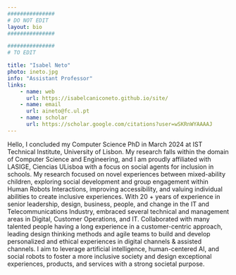 ```yaml
---
###############
# DO NOT EDIT
layout: bio
###############

###############
# TO EDIT

title: "Isabel Neto"
photo: ineto.jpg
info: "Assistant Professor"
links:
    - name: web
      url: https://isabelcaniconeto.github.io/site/
    - name: email
      url: aineto@fc.ul.pt
    - name: scholar
      url: https://scholar.google.com/citations?user=wSKRnWYAAAAJ
---
```


Hello, I concluded my Computer Science PhD in March 2024 at IST Technical Institute, University of Lisbon. My research falls within the domain of Computer Science and Engineering, and I am proudly affiliated with LASIGE, Ciencias ULisboa with a focus on social agents for inclusion in schools. My research focused on novel experiences between mixed-ability children, exploring social development and group engagement within Human Robots Interactions, improving accessibility, and valuing individual abilities to create inclusive experiences. With 20 + years of experience in senior leadership, design, business, people, and change in the IT and Telecommunications Industry, embraced several technical and management areas in Digital, Customer Operations, and IT. Collaborated with many talented people having a long experience in a customer-centric approach, leading design thinking methods and agile teams to build and develop personalized and ethical experiences in digital channels & assisted channels. I aim to leverage artificial intelligence, human-centered AI, and social robots to foster a more inclusive society and design exceptional experiences, products, and services with a strong societal purpose.
